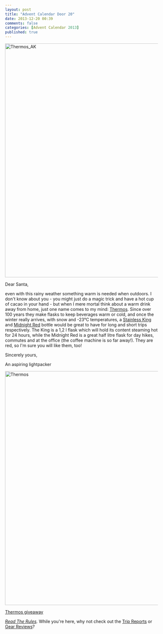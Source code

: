 ```yaml
---
layout: post
title: "Advent Calendar Door 20"
date: 2013-12-20 00:39
comments: false
categories: [Advent Calendar 2013]
published: true
---
```


<a href="http://www.mastermarkbrands.fi/thermos" title="Thermos_AK by HendrikMorkel, on Flickr"><img src="http://farm9.staticflickr.com/8480/8235908592_3ec8101fa2_b.jpg" width="1024" height="768" alt="Thermos_AK"></a>

<!-- more -->

Dear Santa,

even with this rainy weather something warm is needed when outdoors. I don't know about you - you might just do a magic trick and have a hot cup of cacao in your hand - but when I mere mortal think about a warm drink away from home, just one name comes to my mind: [Thermos](http://www.mastermarkbrands.fi/thermos). Since over 100 years they make flasks to keep beverages warm or cold, and once the winter really arrives, with snow and -23°C temperatures, a [Stainless King](http://www.mastermarkbrands.fi/thermos-tuotteet-stainless_king-stainless_king_1_2l_copper) and [Midnight Red](http://www.mastermarkbrands.fi/thermos-tuotteet-midnight-series-fbb_500_midnight_red_186878) bottle would be great to have for long and short trips respectively. The King is a 1,2 l flask which will hold its content steaming hot for 24 hours, while the Midnight Red is a great half litre flask for day hikes, commutes and at the office (the coffee machine is so far away!). They are red, so I'm sure you will like them, too! 

Sincerely yours,


An aspiring lightpacker

<a href="http://www.flickr.com/photos/hendrikmorkel/11455344993/" title="Thermos by HendrikMorkel, on Flickr"><img src="http://farm6.staticflickr.com/5507/11455344993_88d599505a_b.jpg" width="1024" height="768" alt="Thermos"></a>

<a id="rc-2eafd823" class="rafl" href="http://www.rafflecopter.com/rafl/display/2eafd823/" rel="nofollow">Thermos giveaway</a>
<script src="//d12vno17mo87cx.cloudfront.net/embed/rafl/cptr.js"></script>

*[Read The Rules](http://hikinginfinland.com/2013/11/advent-calendar-2013-the-rules.html).* While you're here, why not check out the [Trip Reports](http://hikinginfinland.com/destinations/) or [Gear Reviews](http://hikinginfinland.com/gear-reviews/)?
